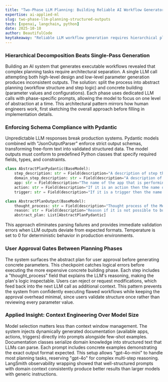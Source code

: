 ```yaml
---
title: "Two-Phase LLM Planning: Building Reliable AI Workflow Generators with Structured Outputs"
expertise: ai-applied-ml
slug: two-phase-llm-planning-structured-outputs
tech: [openai, langchain, python]
date: 2025-10-10
author: BeautifulCode
keytakeaway: "Reliable LLM workflow generation requires hierarchical planning architecture, strict schema enforcement with Pydantic, human approval gates, and context-rich prompts over brute-force model scaling."
---
```


### Hierarchical Decomposition Beats Single-Pass Generation

Building an AI system that generates executable workflows revealed that complex planning tasks require architectural separation. A single LLM call attempting both high-level design and low-level parameter generation produces inconsistent outputs. The solution: split the process into abstract planning (workflow structure and step logic) and concrete building (parameter values and configurations). Each phase uses dedicated LLM calls with phase-specific prompts, allowing the model to focus on one level of abstraction at a time. This architectural pattern mirrors how human engineers work, first sketching the overall approach before filling in implementation details.

### Enforcing Schema Compliance with Pydantic

Unpredictable LLM responses break production systems. Pydantic models combined with "JsonOutputParser" enforce strict output schemas, transforming free-form text into validated structured data. The model outputs must conform to predefined Python classes that specify required fields, types, and constraints.

```python
class AbstractPlanPydantic(BaseModel):
    step_description: str = Field(description="A description of step that a business user would understand to complete the task without any domain terminology")
    domain_step_description: str = Field(description="A description of the step in domain terminology. It should contain all the details required to create the step in workflow builder")
    app: str = Field(description="The name of the app that is performing the action")
    action: str = Field(description="If it is an action then the name of the action that is being performed")
    trigger: str = Field(description="If it is a trigger then the name of the trigger that is being performed")

class AbstractPlanOutput(BaseModel):
    thought_process: str = Field(description="Thought process of the Meta-Agent to come up with the abstract plan")
    reason: str = Field(description="Reason if it is not possible to build a workflow with the possible_actions and what are the possible actions that are unavailable to complete the task")
    abstract_plan: List[AbstractPlanPydantic]
```

This approach eliminates parsing failures and provides immediate validation errors when LLM outputs deviate from expected formats. Temperature is set to 0 for deterministic behavior in production environments.

### User Approval Gates Between Planning Phases

The system surfaces the abstract plan for user approval before generating concrete parameters. This checkpoint catches logical errors before executing the more expensive concrete building phase. Each step includes a "thought_process" field that explains the LLM's reasoning, making the plan's logic inspectable. Users can reject or request modifications, which feed back into the next LLM call as additional context. This pattern prevents the system from confidently executing flawed workflows while keeping the approval overhead minimal, since users validate structure once rather than reviewing every parameter value.

### Applied Insight: Context Engineering Over Model Size

Model selection matters less than context window management. The system injects dynamically generated documentation (available apps, actions, triggers) directly into prompts alongside few-shot examples. Documentation classes serialize domain knowledge into structured text that LLMs can parse. Each prompt includes concrete examples demonstrating the exact output format expected. This setup allows "gpt-4o-mini" to handle most planning tasks, reserving "gpt-4o" for complex multi-step reasoning. LangSmith observability wrapping showed that well-structured prompts with domain context consistently produce better results than larger models with generic instructions.